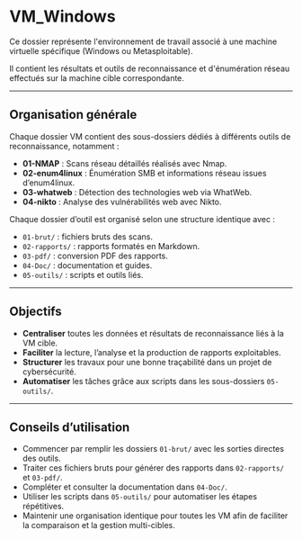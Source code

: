 # VM_Windows

Ce dossier représente l'environnement de travail associé à une machine virtuelle spécifique (Windows ou Metasploitable). 

Il contient les résultats et outils de reconnaissance et d'énumération réseau effectués sur la machine cible correspondante.

---

## Organisation générale

Chaque dossier VM contient des sous-dossiers dédiés à différents outils de reconnaissance, notamment :

- **01-NMAP** : Scans réseau détaillés réalisés avec Nmap.
- **02-enum4linux** : Énumération SMB et informations réseau issues d’enum4linux.
- **03-whatweb** : Détection des technologies web via WhatWeb.
- **04-nikto** : Analyse des vulnérabilités web avec Nikto.

Chaque dossier d’outil est organisé selon une structure identique avec :

- `01-brut/` : fichiers bruts des scans.
- `02-rapports/` : rapports formatés en Markdown.
- `03-pdf/` : conversion PDF des rapports.
- `04-Doc/` : documentation et guides.
- `05-outils/` : scripts et outils liés.

---

## Objectifs

- **Centraliser** toutes les données et résultats de reconnaissance liés à la VM cible.
- **Faciliter** la lecture, l’analyse et la production de rapports exploitables.
- **Structurer** les travaux pour une bonne traçabilité dans un projet de cybersécurité.
- **Automatiser** les tâches grâce aux scripts dans les sous-dossiers `05-outils/`.

---

## Conseils d’utilisation

- Commencer par remplir les dossiers `01-brut/` avec les sorties directes des outils.
- Traiter ces fichiers bruts pour générer des rapports dans `02-rapports/` et `03-pdf/`.
- Compléter et consulter la documentation dans `04-Doc/`.
- Utiliser les scripts dans `05-outils/` pour automatiser les étapes répétitives.
- Maintenir une organisation identique pour toutes les VM afin de faciliter la comparaison et la gestion multi-cibles.
